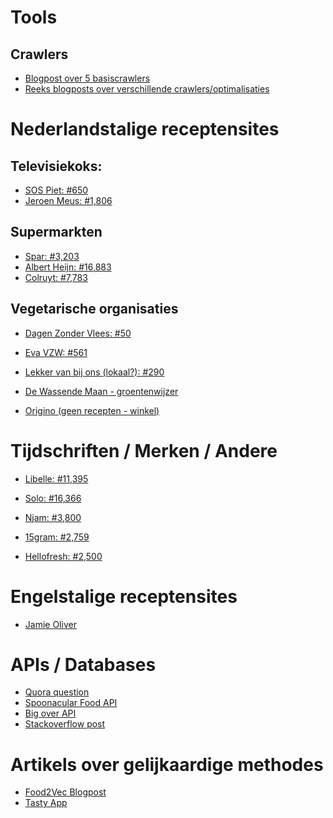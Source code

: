 # Tools

## Crawlers

- <a href="https://elitedatascience.com/python-web-scraping-libraries"> Blogpost over 5 basiscrawlers </a>
- <a href="http://blog.adnansiddiqi.me/tag/scraping/"> Reeks blogposts over verschillende crawlers/optimalisaties </a>

# Nederlandstalige receptensites


## Televisiekoks:

- <a href="http://www.piethuysentruyt.com/alfabetisch-van-a-tot-z-piet-huysentruyt-recepten-nieuws/"> SOS Piet:  #650 </a>	
- <a href="https://dagelijksekost.een.be/az-index"> Jeroen Meus: #1,806 </a>

## Supermarkten

- <a href="https://www.mijnspar.be/recepten"> Spar: #3,203 </a> 
- <a href="https://www.ah.be/allerhande/recepten-zoeken"> Albert Heijn: #16,883 </a> 
- <a href="https://www.colruyt.be/nl/lekker-koken/uitgebreid-zoeken/recepten"> Colruyt: #7,783 </a> 


## Vegetarische organisaties
 
- <a href="https://dagenzondervlees.be/recepten/"> Dagen Zonder Vlees: #50 </a> 
- <a href="https://www.evavzw.be/recepten"> Eva VZW: #561 </a>
- <a href="https://www.lekkervanbijons.be/recepten"> Lekker van bij ons (lokaal?): #290 </a>

- <a href="http://www.dewassendemaan.be/groentewijzer"> De Wassende Maan - groentenwijzer </a>
- <a href="https://www.origino.be/nl/aanbod/groenten-en-fruit/"> Origino (geen recepten - winkel) </a>


# Tijdschriften / Merken / Andere

- <a href="https://www.libelle-lekker.be/zoeken/recepten"> Libelle: #11,395</a> 
- <a href="https://www.solo.be/nl/zoeken/"> Solo: #16,366 </a>
- <a href="https://njam.tv/recepten"> Njam: #3,800 </a>
- <a href="https://15gram.be/recepten"> 15gram: #2,759 </a>

- <a href="https://www.hellofresh.com/recipes/?redirectedFromAccountArea=true"> Hellofresh: #2,500 </a>

# Engelstalige receptensites

- <a href="https://www.jamieoliver.com/recipes/"> Jamie Oliver </a>
	

# APIs / Databases

- <a href="https://www.quora.com/Are-there-any-free-APIs-for-food-recipes"> Quora question </a>	
- <a href="https://spoonacular.com/food-api"> Spoonacular Food API</a>	
- <a href="http://api.bigoven.com/"> Big over API </a>	
- <a href="https://opendata.stackexchange.com/questions/4283/open-downloadable-recipe-database"> Stackoverflow post </a>	



# Artikels over gelijkaardige methodes

- <a href="https://jaan.io/food2vec-augmented-cooking-machine-intelligence/"> Food2Vec Blogpost </a>
- <a href="- https://tech.buzzfeed.com/lettuce-evaluate-some-recipe-word-embeddings-64f76e61ac0c"> Tasty App </a>



